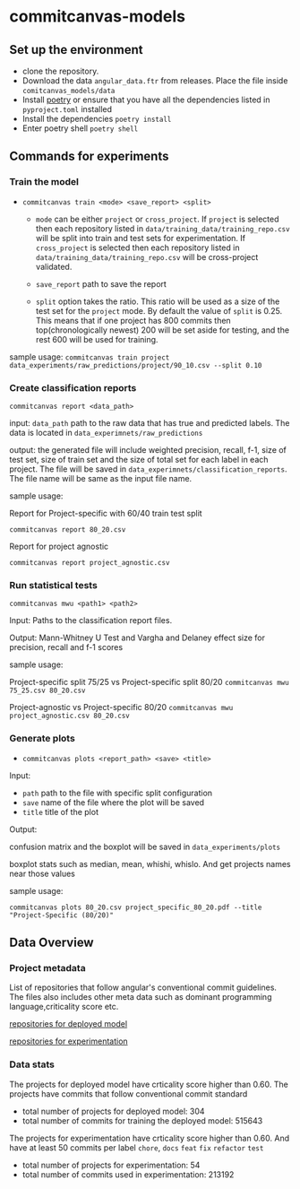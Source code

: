 # commitcanvas-models

## Set up the environment

- clone the repository.
- Download the data `angular_data.ftr` from releases. Place the file inside `comitcanvas_models/data`
- Install [poetry](https://python-poetry.org/) or ensure that you have all the dependencies listed in `pyproject.toml` installed
- Install the dependencies `poetry install`
- Enter poetry shell `poetry shell`

## Commands for experiments

### Train the model

- `commitcanvas train <mode> <save_report> <split>`

   - `mode` can be either `project` or `cross_project`. If `project` is selected then each repository listed in `data/training_data/training_repo.csv` will be split into train and test sets for experimentation. If `cross_project` is selected then each repository listed in `data/training_data/training_repo.csv` will be cross-project validated.

   - `save_report` path to save the report

   - `split` option takes the ratio. This ratio will be used as a size of the test set for the `project` mode. By default the value of `split` is 0.25. This means that if one project has 800 commits then top(chronologically newest) 200 will be set aside for testing, and the rest 600 will be used for training.

sample usage: `commitcanvas train project data_experiments/raw_predictions/project/90_10.csv --split 0.10`

### Create classification reports

`commitcanvas report <data_path>`

input: `data_path` path to the raw data that has true and predicted labels. The data is located in `data_experimnets/raw_predictions`

output: the generated file will include weighted precision, recall, f-1, size of test set, size of train set and the size of total set for each label in each project. The file will be saved in `data_experimnets/classification_reports`. The file name will be same as the input file name.

sample usage:

Report for Project-specific with 60/40 train test split

`commitcanvas report 80_20.csv`

Report for project agnostic

`commitcanvas report project_agnostic.csv`


### Run statistical tests

`commitcanvas mwu <path1> <path2>`

Input: Paths to the classification report files.

Output: Mann-Whitney U Test and Vargha and Delaney effect size for precision, recall and f-1 scores

sample usage:

Project-specific split 75/25 vs Project-specific split 80/20
`commitcanvas mwu 75_25.csv 80_20.csv`

Project-agnostic vs Project-specific 80/20
`commitcanvas mwu project_agnostic.csv 80_20.csv`

### Generate plots

- `commitcanvas plots <report_path> <save> <title>`

Input:

  - `path` path to the file with specific split configuration
  - `save` name of the file where the plot will be saved
  - `title` title of the plot

Output:

confusion matrix and the boxplot will be saved in `data_experiments/plots`

boxplot stats such as median, mean, whishi, whislo. And get projects names near those values

sample usage:

`commitcanvas plots 80_20.csv project_specific_80_20.pdf --title "Project-Specific (80/20)"`


## Data Overview

### Project metadata

List of repositories that follow angular's conventional commit guidelines.
The files also includes other meta data such as dominant programming language,criticality score etc.

[repositories for deployed model](data_experiemnts/projects_metadata/angualr_repos.csv)

[repositories for experimentation](data_experiemnts/projects_metadata/training_repos.csv)

### Data stats

The projects for deployed model have crticality score higher than 0.60. The projects have commits that follow conventional commit standard
- total number of projects for deployed model: 304
- total number of commits for training the deployed model: 515643

The projects for experimentation have crticality score higher than 0.60. And have at least 50 commits per label `chore`, `docs` `feat` `fix` `refactor` `test`
- total number of projects for experimentation: 54
- total number of commits used in experimentation: 213192